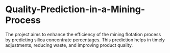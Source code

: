 # Quality-Prediction-in-a-Mining-Process
The project aims to enhance the efficiency of the mining flotation process by predicting silica concentrate percentages. This prediction helps in timely adjustments, reducing waste, and improving product quality.
